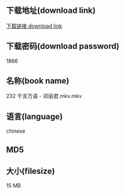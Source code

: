 ## 下载地址(download link)
[下载链接 download link](https://voluble-croquembouche-d321dc.netlify.app/?s=232+%E5%8D%83%E8%A8%80%E4%B8%87%E8%AF%AD+-+%E9%82%93%E4%B8%BD%E5%90%9B.mkv)

## 下载密码(download password)
1866

## 名称(book name)
232 千言万语 - 邓丽君.mkv.mkv

## 语言(language)
chinese

## MD5


## 大小(filesize)
15 MB
